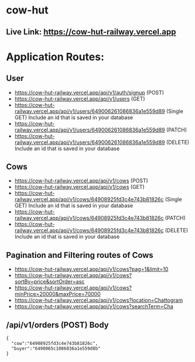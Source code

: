 # cow-hut


## Live Link: https://cow-hut-railway.vercel.app

# Application Routes:

## User
* https://cow-hut-railway.vercel.app/api/v1/auth/signup (POST)
* https://cow-hut-railway.vercel.app/api/v1/users (GET)
* https://cow-hut-railway.vercel.app/api/v1/users/649006261086836a1e559d89 (Single GET) Include an id that is saved in your database
* https://cow-hut-railway.vercel.app/api/v1/users/649006261086836a1e559d89 (PATCH)
* https://cow-hut-railway.vercel.app/api/v1/users/649006261086836a1e559d89 (DELETE) Include an id that is saved in your database

## Cows

* https://cow-hut-railway.vercel.app/api/v1/cows (POST)
* https://cow-hut-railway.vercel.app/api/v1/cows (GET)
* https://cow-hut-railway.vercel.app/api/v1/cows/64908925fd3c4e743b81826c (Single GET) Include an id that is saved in your database
* https://cow-hut-railway.vercel.app/api/v1/cows/64908925fd3c4e743b81826c (PATCH)
* https://cow-hut-railway.vercel.app/api/v1/cows/64908925fd3c4e743b81826c (DELETE) Include an id that is saved in your database

## Pagination and Filtering routes of Cows

* https://cow-hut-railway.vercel.app/api/v1/cows?pag=1&limit=10
* https://cow-hut-railway.vercel.app/api/v1/cows?sortBy=price&sortOrder=asc
* https://cow-hut-railway.vercel.app/api/v1/cows?minPrice=20000&maxPrice=70000
* https://cow-hut-railway.vercel.app/api/v1/cows?location=Chattogram
* https://cow-hut-railway.vercel.app/api/v1/cows?searchTerm=Cha

##  /api/v1/orders (POST) Body

```
{
  "cow":"64908925fd3c4e743b81826c", 
  "buyer":"6490065c1086836a1e559d8b"
}
```
